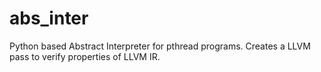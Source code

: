 # abs_inter
Python based Abstract Interpreter for pthread programs. Creates a LLVM pass to verify properties of LLVM IR.
